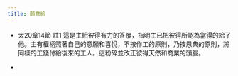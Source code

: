 ```yaml
---
title: 願意給
---
```


- 太20章14節 註1
這是主給彼得有力的答覆，指明主已把彼得所認為當得的給了他。主有權柄照著自己的意願和喜悅，不按作工的原則，乃按恩典的原則，將同樣的工錢付給後來的工人。這粉碎並改正彼得天然和商業的頭腦。

- 
